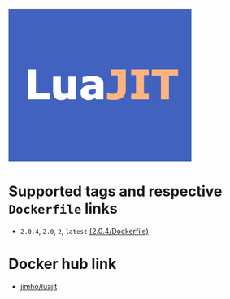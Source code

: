 [![LuaJIT logo](https://github.com/Jim-Holmstroem/docker-luajit/blob/master/luajit.png?raw=true)](http://www.luajit.org/)

# Supported tags and respective ```Dockerfile``` links
* ```2.0.4```, ```2.0```, ```2```, ```latest``` [(2.0.4/Dockerfile)](https://github.com/Jim-Holmstroem/docker-luajit/blob/2.0.4/centos/Dockerfile)

# Docker hub link
* [jimho/luajit](https://hub.docker.com/r/jimho/luajit/)
